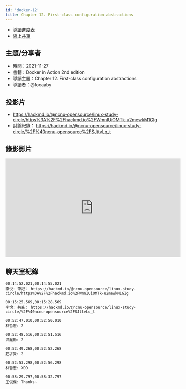 ```yaml
---
id: 'docker-12'
title: Chapter 12. First-class configuration abstractions
---
```


- [導讀進度表](https://docs.google.com/spreadsheets/d/1xjz22UDz_vKW92dJpnGysNCtFiSCYz_wbkHD4B1EQ-0/edit#gid=1726791362)
- [線上共筆](https://hackmd.io/@ncnu-opensource/linux-study-circle/)

## 主題/分享者

- 時間：2021-11-27
- 書籍：Docker in Action 2nd edition
- 導讀主題：Chapter 12. First-class configuration abstractions
- 導讀者：@focaaby

## 投影片

- https://hackmd.io/@ncnu-opensource/linux-study-circle/https%3A%2F%2Fhackmd.io%2FWmnIUiOMTk-u2mewkM1GIg
- 討論紀錄： https://hackmd.io/@ncnu-opensource/linux-study-circle/%2F%40ncnu-opensource%2FSJttvLq_t

## 錄影影片

<iframe width="560" height="315" src="https://www.youtube.com/embed/7dwbMvHXue8" title="YouTube video player" frameborder="0" allow="accelerometer; autoplay; clipboard-write; encrypted-media; gyroscope; picture-in-picture" allowfullscreen></iframe>

## 聊天室紀錄

```
00:14:52.021,00:14:55.021
李悅: 筆記： https://hackmd.io/@ncnu-opensource/linux-study-circle/https%3A%2F%2Fhackmd.io%2FWmnIUiOMTk-u2mewkM1GIg

00:15:25.569,00:15:28.569
李悅: 共筆： https://hackmd.io/@ncnu-opensource/linux-study-circle/%2F%40ncnu-opensource%2FSJttvLq_t

00:52:47.010,00:52:50.010
林哲宏: 2

00:52:48.516,00:52:51.516
洪胤勛: 2

00:52:49.268,00:52:52.268
莊才賢: 2

00:52:53.298,00:52:56.298
林哲宏: XDD

00:58:29.797,00:58:32.797
王俊傑: Thanks~
```